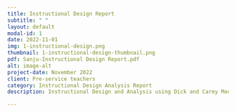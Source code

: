 ```yaml
---
title: Instructional Design Report
subtitle: " "
layout: default
modal-id: 1
date: 2022-11-01
img: 1-instructional-design.png
thumbnail: 1-instructional-design-thumbnail.png
pdf: Sanju-Instructional Design Report.pdf
alt: image-alt
project-date: November 2022
client: Pre-service teachers
category: Instructional Design Analysis Report
description: Instructional Design and Analysis using Dick and Carey Model (1978).

---
```

